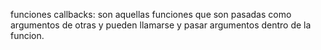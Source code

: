 funciones callbacks: son aquellas funciones que son pasadas como argumentos de otras y pueden llamarse y pasar argumentos dentro de la funcion.
